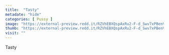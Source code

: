 ```yaml
---
title:  "Tasty"
metadate: "hide"
categories: [ Pussy ]
image: "https://external-preview.redd.it/RZVhEBXQspAxRu2-F-d_Swv7xPBenVnWN6ePNDs8lUg.jpg?auto=webp&s=5c728250f8871b775dcbda6fe492b3359e8c2f2b"
thumb: "https://external-preview.redd.it/RZVhEBXQspAxRu2-F-d_Swv7xPBenVnWN6ePNDs8lUg.jpg?width=1080&crop=smart&auto=webp&s=618333146307388231847cb34dcebb73a8682d8a"
visit: ""
---
```

Tasty
